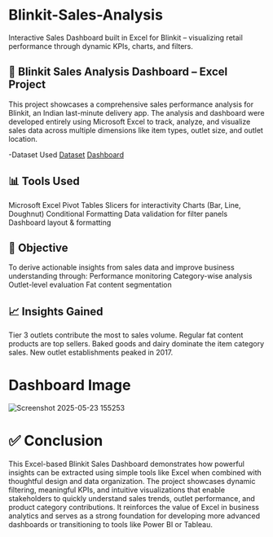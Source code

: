 # Blinkit-Sales-Analysis
Interactive Sales Dashboard built in Excel for Blinkit – visualizing retail performance through dynamic KPIs, charts, and filters.

## 🛒 Blinkit Sales Analysis Dashboard – Excel Project
This project showcases a comprehensive sales performance analysis for Blinkit, an Indian last-minute delivery app. The analysis and dashboard were developed entirely using Microsoft Excel to track, analyze, and visualize sales data across multiple dimensions like item types, outlet size, and outlet location.

-Dataset Used
<a href="https://github.com/Deepakvnaik18/Blinkit-Sales-Analysis/blob/main/BlinkIT_sales.xlsx">Dataset</a>
<a href="https://github.com/Deepakvnaik18/Blinkit-Sales-Analysis/blob/main/Screenshot%202025-05-23%20155253.png">Dashboard</a>

## 📊 Tools Used
Microsoft Excel
Pivot Tables
Slicers for interactivity
Charts (Bar, Line, Doughnut)
Conditional Formatting
Data validation for filter panels
Dashboard layout & formatting

## 🎯 Objective
To derive actionable insights from sales data and improve business understanding through:
Performance monitoring
Category-wise analysis
Outlet-level evaluation
Fat content segmentation

## 📈 Insights Gained
Tier 3 outlets contribute the most to sales volume.
Regular fat content products are top sellers.
Baked goods and dairy dominate the item category sales.
New outlet establishments peaked in 2017.

# Dashboard Image
![Screenshot 2025-05-23 155253](https://github.com/user-attachments/assets/1f8c4dcd-572f-42ae-8916-b3ffea3461d3)

# ✅ Conclusion
This Excel-based Blinkit Sales Dashboard demonstrates how powerful insights can be extracted using simple tools like Excel when combined with thoughtful design and data organization. The project showcases dynamic filtering, meaningful KPIs, and intuitive visualizations that enable stakeholders to quickly understand sales trends, outlet performance, and product category contributions. It reinforces the value of Excel in business analytics and serves as a strong foundation for developing more advanced dashboards or transitioning to tools like Power BI or Tableau.
